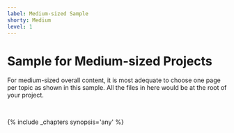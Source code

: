 ```yaml
---
label: Medium-sized Sample
shorty: Medium
level: 1
---
```


# Sample for Medium-sized Projects

For medium-sized overall content, it is most adequate to choose one page per topic as shown in this sample. All the files in here would be at the root of your project. 

<br>

{% include _chapters synopsis='any' %}
